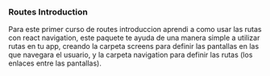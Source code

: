### Routes Introduction

Para este primer curso de routes introduccion aprendi a como usar las rutas con react navigation, este paquete te ayuda de una manera simple a utilizar rutas en tu app, creando la carpeta screens para definir las pantallas en las que navegara el usuario, y la carpeta navigation para definir las rutas (los enlaces entre las pantallas).